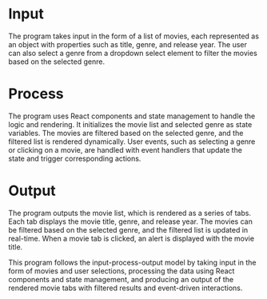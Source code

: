 # Input
The program takes input in the form of a list of movies, each represented as an object with properties such as title, genre, and release year. The user can also select a genre from a dropdown select element to filter the movies based on the selected genre.

# Process
The program uses React components and state management to handle the logic and rendering. It initializes the movie list and selected genre as state variables. The movies are filtered based on the selected genre, and the filtered list is rendered dynamically. User events, such as selecting a genre or clicking on a movie, are handled with event handlers that update the state and trigger corresponding actions.

# Output
The program outputs the movie list, which is rendered as a series of tabs. Each tab displays the movie title, genre, and release year. The movies can be filtered based on the selected genre, and the filtered list is updated in real-time. When a movie tab is clicked, an alert is displayed with the movie title.

This program follows the input-process-output model by taking input in the form of movies and user selections, processing the data using React components and state management, and producing an output of the rendered movie tabs with filtered results and event-driven interactions.






